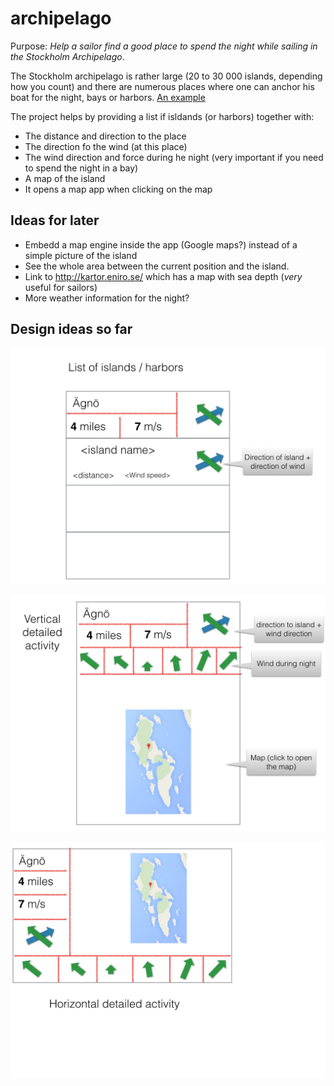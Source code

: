 archipelago
===========

Purpose: *Help a sailor find a good place to spend the night while sailing in the Stockholm Archipelago*.

The Stockholm archipelago is rather large (20 to 30 000 islands, depending how you count) and there are numerous places where one can anchor his boat for the night, bays or harbors. <a href="https://goo.gl/maps/oz3uS" target="_blank">An example</a> 

The project helps by providing a list if isldands (or harbors) together with:
* The distance and direction to the place
* The direction fo the wind (at this place)
* The wind direction and force during he night (very important if you need to spend the night in a bay)
* A map of the island
* It opens a map app when clicking on the map

Ideas for later
---------------
* Embedd a map engine inside the app (Google maps?) instead of a simple picture of the island
* See the whole area between the current position and the island.
* Link to http://kartor.eniro.se/ which has a map with sea depth (*very* useful for sailors)
* More weather information for the night?

Design ideas so far
-------------------

![List of isldands](design/MainList.jpg)

![Vertical Detail of an island](design/VerticalDetail.jpg)

![Horizontal Detail](design/HorizontalDetail.jpg)


